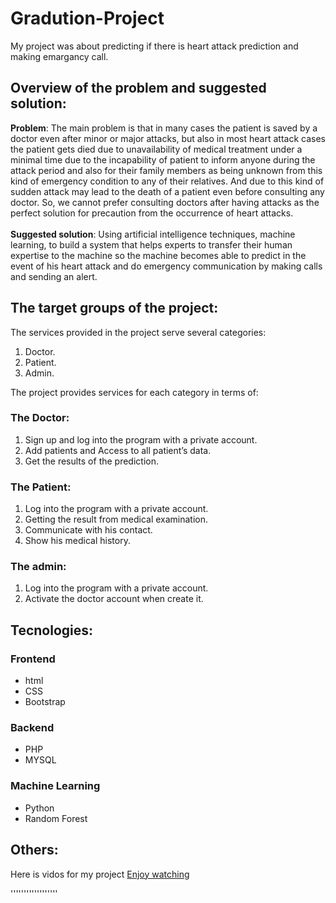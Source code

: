 # Gradution-Project
<p>My project was about predicting if there is heart attack prediction and making emargancy call.</p>

<h2>Overview of the problem and suggested solution:</h2>
<p>
<b>Problem</b>: The main problem is that in many cases the patient is saved by a doctor even after minor or major attacks, but also in most heart attack cases the patient gets died due to unavailability of medical treatment under a minimal time due to the incapability of patient to inform anyone during the attack period and also for their family members as being unknown from this kind of emergency condition to any of their relatives. And due to this kind of sudden attack may lead to the death of a patient even before consulting any doctor. So, we cannot prefer consulting doctors after having attacks as the perfect solution for precaution from the occurrence of heart attacks.<br><br>
<b>Suggested solution</b>: Using artificial intelligence techniques, machine learning, to build a system that helps experts to transfer their human expertise to the machine so the machine becomes able to predict in the event of his heart attack and do emergency communication by making calls and sending an alert.
</p>


<h2>The target groups of the project:</h2>
<p>The services provided in the project serve several categories:</p>
<ol>
  <li>Doctor.</li>
   <li>Patient.</li>
   <li>Admin.</li>
</ol>	
<p>The project provides services for each category in terms of:</p>

<h3>The Doctor:</h3>

<ol>
  <li>Sign up and log into the program with a private account. </li>
    <li>Add patients and Access to all patient’s data.</li>
    <li>Get the results of the prediction.</li>
</ol>
<h3>The Patient:</h3>
    <ol>
        <li>Log into the program with a private account.</li>
        <li>Getting the result from medical examination.</li>
        <li>Communicate with his contact.</li>
        <li>Show his medical history.</li>
    </ol>
<h3>The admin:</h3>
<ol>
    <li>Log into the program with a private account.</li>
    <li>Activate the doctor account when create it.</li>
</ol>


<h2>Tecnologies:</h2>
<h3>Frontend</h3>
<ul>
<li>html</li>
<li>CSS</li>
<li>Bootstrap</li>
</ul>
 
<h3>Backend</h3>
<ul>
<li>PHP</li>
<li>MYSQL</li>
</ul>
<h3>Machine Learning</h3>
<ul>
<li>Python</li>
<li>Random Forest</li>
</ul>
 <h2>Others:</h2>
 
 <p>Here is vidos for my project <a href="https://drive.google.com/drive/folders/1i3HcGIclghFZ_q0OSSo0iBiNBZdxhoei?usp=sharing">Enjoy watching</a></p>
''''''''''''''''''
